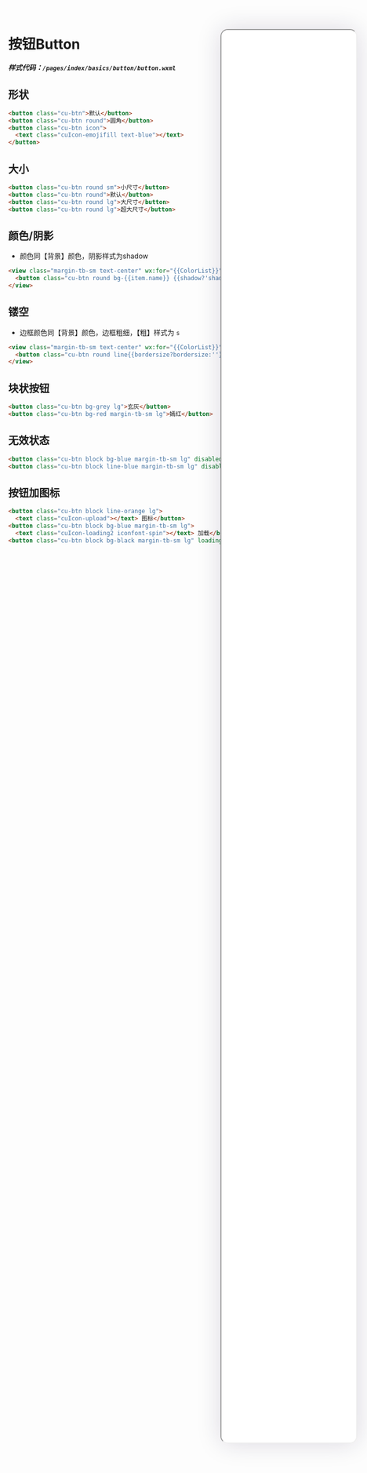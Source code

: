 <!--
 * @Descripttion: 
 * @version: V1.0
 * @Author: Xiaokang Lei
 * @email: lxk201808@163.com
 * @Date: 2022-11-30 15:17:24
 * @LastEditors: Xiaokang Lei
 * @LastEditTime: 2022-12-09 17:03:44
-->

<div class="minipre" style="width:18%; min-width:275px; height:90%; float:right; position:fixed; right:2.5%;top:2%;z-index:99;">
    <iframe src="./h5/index.html#/pages/index/basics/button/button" width="100%" height="80%" style="border-radius:15px; box-shadow:0 0 50px 0px rgb(30 0 60 / 15%);"></iframe>
</div>

# 按钮Button

***样式代码：`/pages/index/basics/button/button.wxml`***

## 形状

```html
<button class="cu-btn">默认</button>
<button class="cu-btn round">圆角</button>
<button class="cu-btn icon">
  <text class="cuIcon-emojifill text-blue"></text>
</button>
```

## 大小

```html
<button class="cu-btn round sm">小尺寸</button>
<button class="cu-btn round">默认</button>
<button class="cu-btn round lg">大尺寸</button>
<button class="cu-btn round lg">超大尺寸</button>
```

## 颜色/阴影

- 颜色同【背景】颜色，阴影样式为shadow

```html
<view class="margin-tb-sm text-center" wx:for="{{ColorList}}" wx:key="item">
  <button class="cu-btn round bg-{{item.name}} {{shadow?'shadow':''}}">{{item.title}}</button>
</view>
```

## 镂空

- 边框颜色同【背景】颜色，边框粗细，【粗】样式为 `s`

```html
<view class="margin-tb-sm text-center" wx:for="{{ColorList}}" wx:key="item" wx:if="{{item.name!='white'}}">
  <button class="cu-btn round line{{bordersize?bordersize:''}}-{{item.name}} {{shadow?'shadow':''}}">{{item.title}}</button>
</view>
```

## 块状按钮

```html
<button class="cu-btn bg-grey lg">玄灰</button>
<button class="cu-btn bg-red margin-tb-sm lg">嫣红</button>
```

## 无效状态

```html
<button class="cu-btn block bg-blue margin-tb-sm lg" disabled type="">无效状态</button>
<button class="cu-btn block line-blue margin-tb-sm lg" disabled>无效状态</button>
```

## 按钮加图标

```html
<button class="cu-btn block line-orange lg">
  <text class="cuIcon-upload"></text> 图标</button>
<button class="cu-btn block bg-blue margin-tb-sm lg">
  <text class="cuIcon-loading2 iconfont-spin"></text> 加载</button>
<button class="cu-btn block bg-black margin-tb-sm lg" loading> 微信加载</button>
```

<br>


